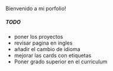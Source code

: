 <p>Bienvenido a mi porfolio!</p>

<h5>TODO</h5>

<ul>
<li>poner los proyectos</li>
<li>revisar pagina en ingles</li>
<li>añadir el cambio de idioma</li>
<li>mejorar las cards con etiquetas</li>
<li>Poner grado superior en el curriculum</li>
</ul>
